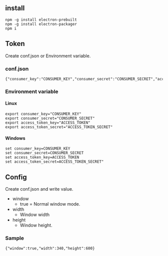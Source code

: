 
## install

```
npm -g install electron-prebuilt
npm -g install electron-packager
npm i
```

## Token

Create conf.json or Environment variable.

### conf.json

```
{"consumer_key":"CONSUMER_KEY","consumer_secret":"CONSUMER_SECRET","access_token_key":"ACCESS_TOKEN","access_token_secret":"ACCESS_TOKEN_SECRET"}
```

### Environment variable

#### Linux
```
export consumer_key="CONSUMER_KEY"
export consumer_secret="CONSUMER_SECRET"
export access_token_key="ACCESS_TOKEN"
export access_token_secret="ACCESS_TOKEN_SECRET"
```

#### Windows
```
set consumer_key=CONSUMER_KEY
set consumer_secret=CONSUMER_SECRET
set access_token_key=ACCESS_TOKEN
set access_token_secret=ACCESS_TOKEN_SECRET"
```

## Config

Create conf.json and write value.

* window
   * true = Normal window mode.
* width
   * Window width
* height
   * Window height.

### Sample

```
{"window":true,"width":340,"height":600}
```
